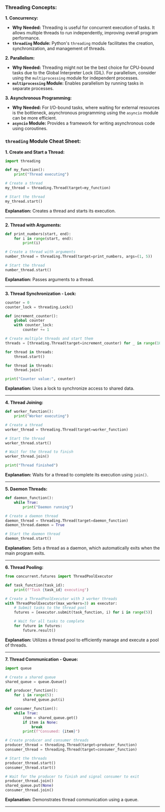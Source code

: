 ### **Threading Concepts:**

**1. Concurrency:**
   - **Why Needed:** Threading is useful for concurrent execution of tasks. It allows multiple threads to run independently, improving overall program performance.
   - **`threading` Module:** Python's `threading` module facilitates the creation, synchronization, and management of threads.

**2. Parallelism:**
   - **Why Needed:** Threading might not be the best choice for CPU-bound tasks due to the Global Interpreter Lock (GIL). For parallelism, consider using the `multiprocessing` module for independent processes.
   - **`multiprocessing` Module:** Enables parallelism by running tasks in separate processes.

**3. Asynchronous Programming:**
   - **Why Needed:** For I/O-bound tasks, where waiting for external resources is the bottleneck, asynchronous programming using the `asyncio` module can be more efficient.
   - **`asyncio` Module:** Provides a framework for writing asynchronous code using coroutines.

### **`threading` Module Cheat Sheet:**

**1. Create and Start a Thread:**
```python
import threading

def my_function():
    print("Thread executing")

# Create a thread
my_thread = threading.Thread(target=my_function)

# Start the thread
my_thread.start()
```
**Explanation:** Creates a thread and starts its execution.

---

**2. Thread with Arguments:**
```python
def print_numbers(start, end):
    for i in range(start, end):
        print(i)

# Create a thread with arguments
number_thread = threading.Thread(target=print_numbers, args=(1, 5))

# Start the thread
number_thread.start()
```
**Explanation:** Passes arguments to a thread.

---

**3. Thread Synchronization - Lock:**
```python
counter = 0
counter_lock = threading.Lock()

def increment_counter():
    global counter
    with counter_lock:
        counter += 1

# Create multiple threads and start them
threads = [threading.Thread(target=increment_counter) for _ in range(10)]

for thread in threads:
    thread.start()

for thread in threads:
    thread.join()

print("Counter value:", counter)
```
**Explanation:** Uses a lock to synchronize access to shared data.

---

**4. Thread Joining:**
```python
def worker_function():
    print("Worker executing")

# Create a thread
worker_thread = threading.Thread(target=worker_function)

# Start the thread
worker_thread.start()

# Wait for the thread to finish
worker_thread.join()

print("Thread finished")
```
**Explanation:** Waits for a thread to complete its execution using `join()`.

---

**5. Daemon Threads:**
```python
def daemon_function():
    while True:
        print("Daemon running")

# Create a daemon thread
daemon_thread = threading.Thread(target=daemon_function)
daemon_thread.daemon = True

# Start the daemon thread
daemon_thread.start()
```
**Explanation:** Sets a thread as a daemon, which automatically exits when the main program exits.

---

**6. Thread Pooling:**
```python
from concurrent.futures import ThreadPoolExecutor

def task_function(task_id):
    print(f"Task {task_id} executing")

# Create a ThreadPoolExecutor with 3 worker threads
with ThreadPoolExecutor(max_workers=3) as executor:
    # Submit tasks to the thread pool
    futures = [executor.submit(task_function, i) for i in range(5)]

    # Wait for all tasks to complete
    for future in futures:
        future.result()
```
**Explanation:** Utilizes a thread pool to efficiently manage and execute a pool of threads.

---

**7. Thread Communication - Queue:**
```python
import queue

# Create a shared queue
shared_queue = queue.Queue()

def producer_function():
    for i in range(5):
        shared_queue.put(i)

def consumer_function():
    while True:
        item = shared_queue.get()
        if item is None:
            break
        print(f"Consumed: {item}")

# Create producer and consumer threads
producer_thread = threading.Thread(target=producer_function)
consumer_thread = threading.Thread(target=consumer_function)

# Start the threads
producer_thread.start()
consumer_thread.start()

# Wait for the producer to finish and signal consumer to exit
producer_thread.join()
shared_queue.put(None)
consumer_thread.join()
```
**Explanation:** Demonstrates thread communication using a queue.

---

